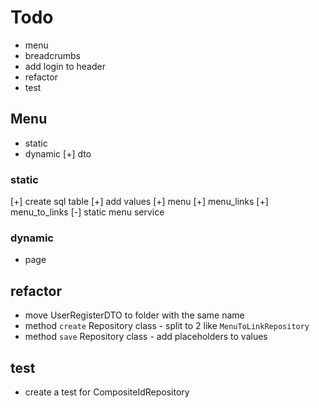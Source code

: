 # Todo

- menu
- breadcrumbs
- add login to header
- refactor
- test

## Menu

- static
- dynamic
[+] dto

### static

[+] create sql table
[+] add values
[+] menu
[+] menu_links
[+] menu_to_links
[-] static menu service

### dynamic

- page

## refactor

- move UserRegisterDTO to folder with the same name
- method `create` Repository class - split to 2 like `MenuToLinkRepository`
- method `save` Repository class - add placeholders to values

## test

- create a test for CompositeIdRepository

